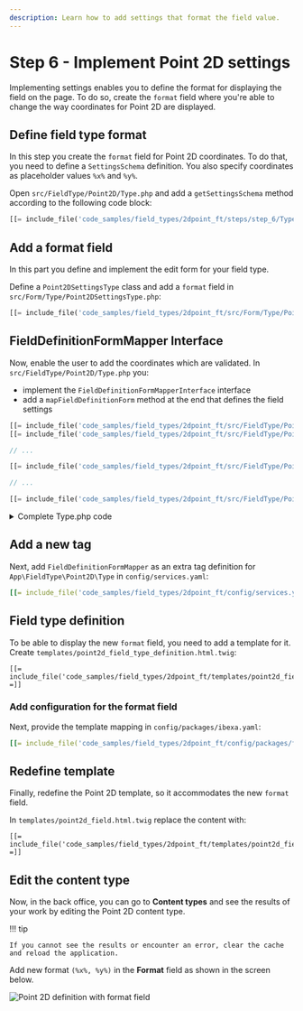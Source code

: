 ```yaml
---
description: Learn how to add settings that format the field value.
---
```


# Step 6 - Implement Point 2D settings

Implementing settings enables you to define the format for displaying the field on the page.
To do so, create the `format` field where you're able to change the way coordinates for Point 2D are displayed.

## Define field type format

In this step you create the `format` field for Point 2D coordinates.
To do that, you need to define a `SettingsSchema` definition.
You also specify coordinates as placeholder values `%x%` and `%y%`.

Open `src/FieldType/Point2D/Type.php` and add a `getSettingsSchema` method according to the following code block:

```php hl_lines="18-26"
[[= include_file('code_samples/field_types/2dpoint_ft/steps/step_6/Type.php') =]]
```

## Add a format field

In this part you define and implement the edit form for your field type. 

Define a `Point2DSettingsType` class and add a `format` field in `src/Form/Type/Point2DSettingsType.php`:

```php
[[= include_file('code_samples/field_types/2dpoint_ft/src/Form/Type/Point2DSettingsType.php') =]]
```

## FieldDefinitionFormMapper Interface

Now, enable the user to add the coordinates which are validated.
In `src/FieldType/Point2D/Type.php` you:
 
- implement the `FieldDefinitionFormMapperInterface` interface
- add a `mapFieldDefinitionForm` method at the end that defines the field settings

```php
[[= include_file('code_samples/field_types/2dpoint_ft/src/FieldType/Point2D/Type.php', 0, 4) =]]
[[= include_file('code_samples/field_types/2dpoint_ft/src/FieldType/Point2D/Type.php', 7, 8) =]]

// ...

[[= include_file('code_samples/field_types/2dpoint_ft/src/FieldType/Point2D/Type.php', 14, 15) =]]

// ...

[[= include_file('code_samples/field_types/2dpoint_ft/src/FieldType/Point2D/Type.php', 40, 46) =]]
```

<details class="tip">
<summary>Complete Type.php code</summary>
```php
[[= include_file('code_samples/field_types/2dpoint_ft/src/FieldType/Point2D/Type.php') =]]
```
</details>

## Add a new tag

Next, add `FieldDefinitionFormMapper` as an extra tag definition for `App\FieldType\Point2D\Type` in `config/services.yaml`:

```yaml hl_lines="5"
[[= include_file('code_samples/field_types/2dpoint_ft/config/services.yaml', 33, 38) =]]
```

## Field type definition

To be able to display the new `format` field, you need to add a template for it.
Create `templates/point2d_field_type_definition.html.twig`:

```html+twig
[[= include_file('code_samples/field_types/2dpoint_ft/templates/point2d_field_type_definition.html.twig') =]]
```

### Add configuration for the format field

Next, provide the template mapping in `config/packages/ibexa.yaml`:

```yaml hl_lines="6 7"
[[= include_file('code_samples/field_types/2dpoint_ft/config/packages/field_templates.yaml') =]]
```

## Redefine template

Finally, redefine the Point 2D template, so it accommodates the new `format` field.

In `templates/point2d_field.html.twig` replace the content with:

```html+twig
[[= include_file('code_samples/field_types/2dpoint_ft/templates/point2d_field.html.twig') =]]
```

## Edit the content type

Now, in the back office, you can go to **Content types** and see the results of your work by editing the Point 2D content type.

!!! tip

    If you cannot see the results or encounter an error, clear the cache and reload the application.

Add new format `(%x%, %y%)` in the **Format** field as shown in the screen below.

![Point 2D definition with format field](field_definition_format_field.png)
